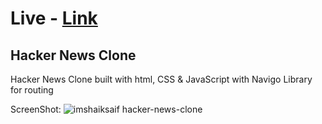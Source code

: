 # Live - [Link](https://imshaiksaif.github.io/hacker-news-clone/)

## Hacker News Clone
Hacker News Clone built with html, CSS &amp; JavaScript with Navigo Library for routing

ScreenShot: 
![imshaiksaif hacker-news-clone](https://imshaiksaif.github.io/hacker-news-clone/hacker-news-clone.png "Hacker News Clone")
